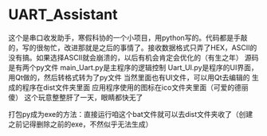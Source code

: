 # UART_Assistant
这个是串口收发助手，寒假科协的一个小项目，用python写的。代码都是手敲的，写的很匆忙，改进那就是之后的事情了。接收数据格式只弄了HEX，ASCⅡ的没有搞。如果选择ASCⅡ就会崩溃的，以后有机会肯定会优化的（有生之年）
源码是有两个py文件
main_Uart.py是主程序的逻辑控制
Uart_UI.py是程序的UI界面，用Qt做的，然后转格式转为了py文件
当然里面也有UI文件，可以用Qt去编辑的
生成的程序在dist文件夹里面
应用程序使用的图标在ico文件夹里面（可爱的德丽傻）
这个玩意整整肝了一天，眼睛都快无了

打包py成为exe的方法：直接运行咱这个bat文件就可以去dist文件夹收了（创建之前记得删除之前的exe，不然似乎无法生成）
